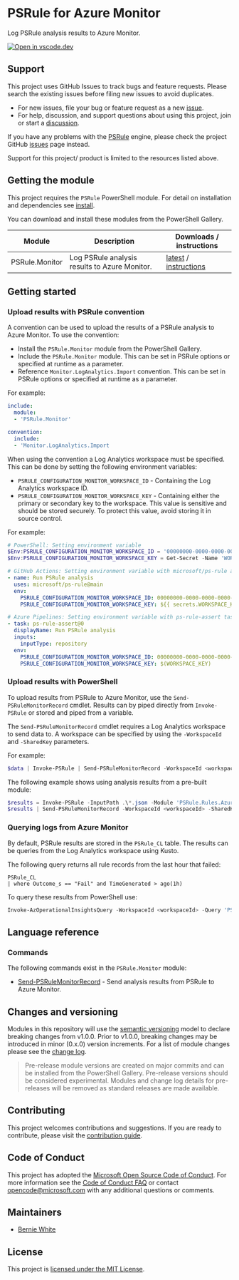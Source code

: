 # PSRule for Azure Monitor

Log PSRule analysis results to Azure Monitor.

[![Open in vscode.dev](https://img.shields.io/badge/Open%20in-vscode.dev-blue)][1]

  [1]: https://vscode.dev/github/microsoft/PSRule.Monitor

## Support

This project uses GitHub Issues to track bugs and feature requests.
Please search the existing issues before filing new issues to avoid duplicates.

- For new issues, file your bug or feature request as a new [issue].
- For help, discussion, and support questions about using this project, join or start a [discussion].

If you have any problems with the [PSRule][engine] engine, please check the project GitHub [issues](https://github.com/Microsoft/PSRule/issues) page instead.

Support for this project/ product is limited to the resources listed above.

## Getting the module

This project requires the `PSRule` PowerShell module.
For detail on installation and dependencies see [install].

You can download and install these modules from the PowerShell Gallery.

Module             | Description | Downloads / instructions
------             | ----------- | ------------------------
PSRule.Monitor     | Log PSRule analysis results to Azure Monitor. | [latest][module] / [instructions][install]

## Getting started

### Upload results with PSRule convention

A convention can be used to upload the results of a PSRule analysis to Azure Monitor.
To use the convention:

- Install the `PSRule.Monitor` module from the PowerShell Gallery.
- Include the `PSRule.Monitor` module.
  This can be set in PSRule options or specified at runtime as a parameter.
- Reference `Monitor.LogAnalytics.Import` convention.
  This can be set in PSRule options or specified at runtime as a parameter.

For example:

```yaml
include:
  module:
  - 'PSRule.Monitor'

convention:
  include:
  - 'Monitor.LogAnalytics.Import
```

When using the convention a Log Analytics workspace must be specified.
This can be done by setting the following environment variables:

- `PSRULE_CONFIGURATION_MONITOR_WORKSPACE_ID` - Containing the Log Analytics workspace ID.
- `PSRULE_CONFIGURATION_MONITOR_WORKSPACE_KEY` - Containing either the primary or secondary key to the workspace.
  This value is sensitive and should be stored securely.
  To protect this value, avoid storing it in source control.

For example:

```powershell
# PowerShell: Setting environment variable
$Env:PSRULE_CONFIGURATION_MONITOR_WORKSPACE_ID = '00000000-0000-0000-0000-000000000000'
$Env:PSRULE_CONFIGURATION_MONITOR_WORKSPACE_KEY = Get-Secret -Name 'WORKSPACE_KEY' -AsPlainText
```

```yaml
# GitHub Actions: Setting environment variable with microsoft/ps-rule action
- name: Run PSRule analysis
  uses: microsoft/ps-rule@main
  env:
    PSRULE_CONFIGURATION_MONITOR_WORKSPACE_ID: 00000000-0000-0000-0000-000000000000
    PSRULE_CONFIGURATION_MONITOR_WORKSPACE_KEY: ${{ secrets.WORKSPACE_KEY }}
```

```yaml
# Azure Pipelines: Setting environment variable with ps-rule-assert task
- task: ps-rule-assert@0
  displayName: Run PSRule analysis
  inputs:
    inputType: repository
  env:
    PSRULE_CONFIGURATION_MONITOR_WORKSPACE_ID: 00000000-0000-0000-0000-000000000000
    PSRULE_CONFIGURATION_MONITOR_WORKSPACE_KEY: $(WORKSPACE_KEY)
```

### Upload results with PowerShell

To upload results from PSRule to Azure Monitor, use the `Send-PSRuleMonitorRecord` cmdlet.
Results can by piped directly from `Invoke-PSRule` or stored and piped from a variable.

The `Send-PSRuleMonitorRecord` cmdlet requires a Log Analytics workspace to send data to.
A workspace can be specified by using the `-WorkspaceId` and `-SharedKey` parameters.

For example:

```powershell
$data | Invoke-PSRule | Send-PSRuleMonitorRecord -WorkspaceId <workspaceId> -SharedKey <primaryKey>;
```

The following example shows using analysis results from a pre-built module:

```powershell
$results = Invoke-PSRule -InputPath .\*.json -Module 'PSRule.Rules.Azure';
$results | Send-PSRuleMonitorRecord -WorkspaceId <workspaceId> -SharedKey <primaryKey>;
```

### Querying logs from Azure Monitor

By default, PSRule results are stored in the `PSRule_CL` table.
The results can be queries from the Log Analytics workspace using Kusto.

The following query returns all rule records from the last hour that failed:

```kusto
PSRule_CL
| where Outcome_s == "Fail" and TimeGenerated > ago(1h)
```

To query these results from PowerShell use:

```powershell
Invoke-AzOperationalInsightsQuery -WorkspaceId <workspaceId> -Query 'PSRule_CL | where Outcome_s == "Fail" and TimeGenerated > ago(1h)'
```

## Language reference

### Commands

The following commands exist in the `PSRule.Monitor` module:

- [Send-PSRuleMonitorRecord](docs/commands/PSRule.Monitor/en-US/Send-PSRuleMonitorRecord.md) - Send analysis results from PSRule to Azure Monitor.

## Changes and versioning

Modules in this repository will use the [semantic versioning](http://semver.org/) model to declare breaking changes from v1.0.0.
Prior to v1.0.0, breaking changes may be introduced in minor (0.x.0) version increments.
For a list of module changes please see the [change log](CHANGELOG.md).

> Pre-release module versions are created on major commits and can be installed from the PowerShell Gallery.
> Pre-release versions should be considered experimental.
> Modules and change log details for pre-releases will be removed as standard releases are made available.

## Contributing

This project welcomes contributions and suggestions.
If you are ready to contribute, please visit the [contribution guide](CONTRIBUTING.md).

## Code of Conduct

This project has adopted the [Microsoft Open Source Code of Conduct](https://opensource.microsoft.com/codeofconduct/).
For more information see the [Code of Conduct FAQ](https://opensource.microsoft.com/codeofconduct/faq/)
or contact [opencode@microsoft.com](mailto:opencode@microsoft.com) with any additional questions or comments.

## Maintainers

- [Bernie White](https://github.com/BernieWhite)

## License

This project is [licensed under the MIT License](LICENSE).

[install]: docs/scenarios/install-instructions.md
[module]: https://www.powershellgallery.com/packages/PSRule.Monitor
[engine]: https://github.com/Microsoft/PSRule
[issue]: https://github.com/Microsoft/PSRule.Monitor/issues
[discussion]: https://github.com/microsoft/PSRule.Monitor/discussions

